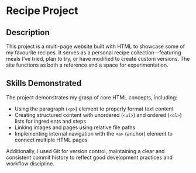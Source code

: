 # Recipe Project

## Description

This project is a multi-page website built with HTML to showcase some of my favourite recipes. It serves as a personal recipe collection—featuring meals I’ve tried, plan to try, or have modified to create custom versions. The site functions as both a reference and a space for experimentation.

## Skills Demonstrated

The project demonstrates my grasp of core HTML concepts, including:

- Using the paragraph (`<p>`) element to properly format text content
- Creating structured content with unordered (`<ul>`) and ordered (`<ol>`) lists for ingredients and steps
- Linking images and pages using relative file paths
- Implementing internal navigation with the `<a>` (anchor) element to connect multiple HTML pages

Additionally, I used Git for version control, maintaining a clear and consistent commit history to reflect good development practices and workflow discipline.
